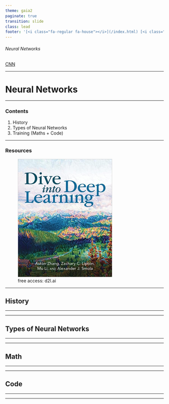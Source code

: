 ```yaml
---
theme: gaia2
paginate: true
transition: slide
class: lead
footer: '[<i class="fa-regular fa-house"></i>](/index.html) [<i class="fa-regular fa-circle-up"></i>](../index.html) [<i class="fa-regular fa-circle-left"></i>](#1)'
---
```



###### Neural Networks

<hdiv class="dashboard-tiles">
  <a class="tile-link" href="forma/aiml/mlalgos/nn/cnn/index.html" style="--tile-bg-img:url('assets/2025-10-04-12-02-13.png');">CNN</a>
</hdiv>

---

<!-- _class: lead invert -->

# Neural Networks

---

### Contents

1) History
2) Types of Neural Networks
3) Training (Maths + Code)

---

### Resources

<figure data-marpit-fragment style="width:300px;">
  <img src="/assets/2025-10-05-09-08-25.png">
  <figcaption>free access: d2l.ai</figcaption>
</figure>

---

## History

---

---

## Types of Neural Networks

---

---

## Math

---

---

## Code

---

---
